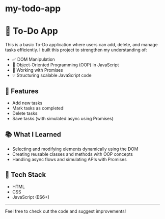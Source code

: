 # my-todo-app
# 📝 To-Do App

This is a basic To-Do application where users can add, delete, and manage tasks efficiently. I built this project to strengthen my understanding of:

- ✅ DOM Manipulation
- 🧠 Object-Oriented Programming (OOP) in JavaScript
- 🔁 Working with Promises
- 💡 Structuring scalable JavaScript code

## 🔧 Features
- Add new tasks
- Mark tasks as completed
- Delete tasks
- Save tasks (with simulated async using Promises)

## 📚 What I Learned
- Selecting and modifying elements dynamically using the DOM
- Creating reusable classes and methods with OOP concepts
- Handling async flows and simulating APIs with Promises

## 🚀 Tech Stack
- HTML
- CSS
- JavaScript (ES6+)

---

Feel free to check out the code and suggest improvements!
